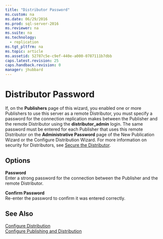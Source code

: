 ```yaml
---
title: "Distributor Password"
ms.custom: na
ms.date: 06/29/2016
ms.prod: sql-server-2016
ms.reviewer: na
ms.suite: na
ms.technology: 
  - replication
ms.tgt_pltfrm: na
ms.topic: article
ms.assetid: 52787c5e-c9ef-440e-a000-0787111b7dbb
caps.latest.revision: 25
caps.handback.revision: 0
manager: jhubbard
---
```

# Distributor Password
If, on the **Publishers** page of this wizard, you enabled one or more Publishers to use this server as a remote Distributor, you must specify a password for the connection replication makes between the Publisher and the remote Distributor using the **distributor_admin** login. The same password must be entered for each Publisher that uses this remote Distributor on the **Administrative Password** page of the New Publication Wizard or the Configure Distribution Wizard. For more information on security for Distributors, see [Secure the Distributor](../../Topics/TopicNameNotContainA/Secure-the-Distributor.md).  
  
## Options  
 **Password**  
 Enter a strong password for the connection between the Publisher and the remote Distributor.  
  
 **Confirm Password**  
 Re-enter the password to confirm it was entered correctly.  
  
## See Also  
 [Configure Distribution](../../Topics/TopicNameNotContainA/Configure-Distribution.md)   
 [Configure Publishing and Distribution](../../Topics/TopicNameNotContainA/Configure-Publishing-and-Distribution.md)